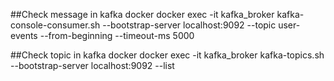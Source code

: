 ##Check message in kafka docker
docker exec -it kafka_broker kafka-console-consumer.sh --bootstrap-server localhost:9092 --topic user-events --from-beginning --timeout-ms 5000

##Check topic in kafka docker
docker exec -it kafka_broker kafka-topics.sh --bootstrap-server localhost:9092 --list   